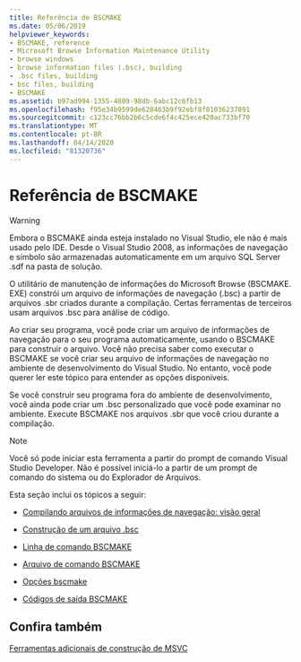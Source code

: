 ```yaml
---
title: Referência de BSCMAKE
ms.date: 05/06/2019
helpviewer_keywords:
- BSCMAKE, reference
- Microsoft Browse Information Maintenance Utility
- browse windows
- browse information files (.bsc), building
- .bsc files, building
- bsc files, building
- BSCMAKE
ms.assetid: b97ad994-1355-4809-98db-6abc12c6fb13
ms.openlocfilehash: f95e34b9599de628463b9f92ebf8f01036237891
ms.sourcegitcommit: c123cc76bb2b6c5cde6f4c425ece420ac733bf70
ms.translationtype: MT
ms.contentlocale: pt-BR
ms.lasthandoff: 04/14/2020
ms.locfileid: "81320736"
---
```

# <a name="bscmake-reference"></a>Referência de BSCMAKE

> [!WARNING]
> Embora o BSCMAKE ainda esteja instalado no Visual Studio, ele não é mais usado pelo IDE. Desde o Visual Studio 2008, as informações de navegação e símbolo são armazenadas automaticamente em um arquivo SQL Server .sdf na pasta de solução.

O utilitário de manutenção de informações do Microsoft Browse (BSCMAKE. EXE) constrói um arquivo de informações de navegação (.bsc) a partir de arquivos .sbr criados durante a compilação. Certas ferramentas de terceiros usam arquivos .bsc para análise de código.

Ao criar seu programa, você pode criar um arquivo de informações de navegação para o seu programa automaticamente, usando o BSCMAKE para construir o arquivo. Você não precisa saber como executar o BSCMAKE se você criar seu arquivo de informações de navegação no ambiente de desenvolvimento do Visual Studio. No entanto, você pode querer ler este tópico para entender as opções disponíveis.

Se você construir seu programa fora do ambiente de desenvolvimento, você ainda pode criar um .bsc personalizado que você pode examinar no ambiente. Execute BSCMAKE nos arquivos .sbr que você criou durante a compilação.

> [!NOTE]
> Você só pode iniciar esta ferramenta a partir do prompt de comando Visual Studio Developer. Não é possível iniciá-lo a partir de um prompt de comando do sistema ou do Explorador de Arquivos.

Esta seção inclui os tópicos a seguir:

- [Compilando arquivos de informações de navegação: visão geral](building-browse-information-files-overview.md)

- [Construção de um arquivo .bsc](building-a-dot-bsc-file.md)

- [Linha de comando BSCMAKE](bscmake-command-line.md)

- [Arquivo de comando BSCMAKE](bscmake-command-file-response-file.md)

- [Opções bscmake](bscmake-options.md)

- [Códigos de saída BSCMAKE](bscmake-exit-codes.md)

## <a name="see-also"></a>Confira também

[Ferramentas adicionais de construção de MSVC](c-cpp-build-tools.md)

